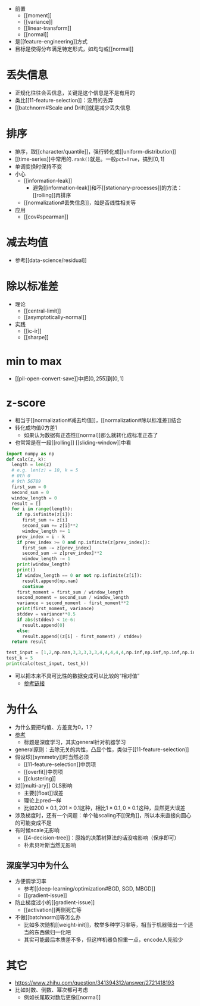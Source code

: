 - 前置
  - [[moment]]
  - [[variance]]
  - [[linear-transform]]
  - [[normal]]
- 是[[feature-engineering]]方式
- 目标是使得分布满足特定形式，如均匀或[[normal]]
# 丢失信息
- 正规化往往会丢信息，关键是这个信息是不是有用的
- 类比[[11-feature-selection]]：没用的丢弃
- [[batchnorm#Scale and Drift]]就是减少丢失信息
# 排序
- 排序，取[[character/quantile]]，强行转化成[[uniform-distribution]]
- [[time-series]]中常用的`.rank()`就是。一般`pct=True`，搞到$[0,1]$
- 单调变换时保持不变
- 小心
  - [[information-leak]]
    - 避免[[information-leak]]和不[[stationary-processes]]的方法：[[rolling]]再排序
  - [[normalization#丢失信息]]，如是否线性相关等
- 应用
  - [[cov#spearman]]
# 减去均值
- 参考[[data-science/residual]]
# 除以标准差
- 理论
  - [[central-limit]]
  - [[asymptotically-normal]]
- 实践
  - [[ic-ir]]
  - [[sharpe]]
# min to max
- [[pil-open-convert-save]]中把$[0,255]$到$[0,1]$
# z-score
- 相当于[[normalization#减去均值]]，[[normalization#除以标准差]]结合
- 转化成均值0方差1
  - 如果认为数据有正态性[[normal]]那么就转化成标准正态了
- 也常常是在一段[[rolling]] [[sliding-window]]中看
```python
import numpy as np
def calc(z, k):
  length = len(z)
  # e.g. len(z) = 10, k = 5
  # 0th 0
  # 9th 56789
  first_sum = 0
  second_sum = 0
  window_length = 0
  result = []
  for i in range(length):
    if np.isfinite(z[i]):
      first_sum += z[i]
      second_sum += z[i]**2
      window_length += 1
    prev_index = i - k
    if prev_index >= 0 and np.isfinite(z[prev_index]):
      first_sum -= z[prev_index]
      second_sum -= z[prev_index]**2
      window_length -= 1
    print(window_length)
    print()
    if window_length == 0 or not np.isfinite(z[i]):
      result.append(np.nan)
      continue
    first_moment = first_sum / window_length
    second_moment = second_sum / window_length
    variance = second_moment - first_moment**2
    print(first_moment, variance)
    stddev = variance**0.5
    if abs(stddev) < 1e-6:
      result.append(0)
    else:
      result.append((z[i] - first_moment) / stddev)
  return result

test_input = [1,2,np.nan,3,3,3,3,3,4,4,4,4,4,np.inf,np.inf,np.inf,np.inf,np.inf,5]
test_k = 5
print(calc(test_input, test_k))
```
- 可以把本来不具可比性的数据变成可以比较的“相对值”
  - [参考链接](https://zh.wikipedia.org/wiki/Z-score)
# 为什么
- 为什么要把均值、方差变为0，1？
- [参考](https://blog.csdn.net/rope_/article/details/107826059)
  - 标题是深度学习，其实general针对机器学习
- general原则：去除无关的共性，凸显个性，类似于[[11-feature-selection]]
- 假设球[[symmetry]]时当然必须
  - [[11-feature-selection]]中罚项
  - [[overfit]]中罚项
  - [[clustering]]
- 对[[multi-ary]] OLS影响
  - 主要[[float]]误差
  - 理论上pred一样
  - 比如$200\times 0.1, 201\times 0.1$这种，相比$1\times 0.1, 0\times 0.1$这种，显然更大误差
- 涉及梯度时，还有一个问题：单个轴scaling不[[保角]]，所以本来直接向圆心的可能变成不是
- 有时候scale无影响
  - [[4-decision-tree]]：原始的决策树算法的话没啥影响（保序即可）
  - 朴素贝叶斯当然无影响
## 深度学习中为什么
- 方便调学习率
  - 参考[[deep-learning/optimization#BGD, SGD, MBGD]]
  - [[gradient-issue]]
- 防止梯度过小的[[gradient-issue]]
  - [[activation]]两侧死亡等
- 不做[[batchnorm]]等怎么办
  - 比如多次随机[[weight-init]]，枚举多种学习率等，相当于机器筛出一个适当的东西做归一化吧
  - 其实可能最后本质差不多，但这样机器负担重一点，encode人先验少
# 其它
- https://www.zhihu.com/question/341394312/answer/2721418193
- 比如对数、倒数、幂次都可考虑
  - 例如长尾取对数后更像[[normal]]